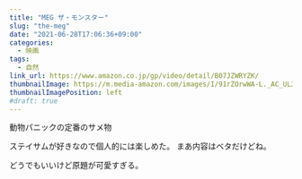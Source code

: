 ```yaml
---
title: "MEG ザ・モンスター"
slug: "the-meg"
date: "2021-06-28T17:06:36+09:00"
categories:
  - 映画
tags:
  - 自然
link_url: https://www.amazon.co.jp/gp/video/detail/B07JZWRYZK/
thumbnailImage: https://m.media-amazon.com/images/I/91rZOrwWA-L._AC_UL320_.jpg
thumbnailImagePosition: left
#draft: true
---
```

動物パニックの定番のサメ物
<!--more-->
ステイサムが好きなので個人的には楽しめた。
まあ内容はベタだけどね。

どうでもいいけど原題が可愛すぎる。
